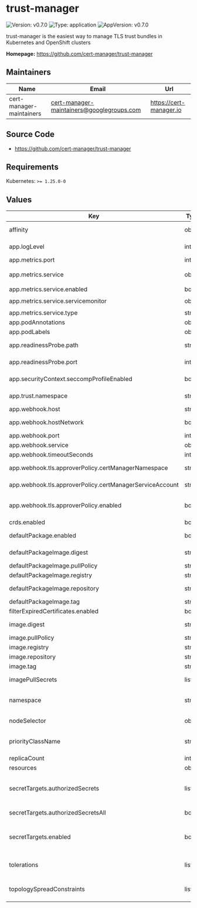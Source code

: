 # trust-manager

![Version: v0.7.0](https://img.shields.io/badge/Version-v0.7.0-informational?style=flat-square) ![Type: application](https://img.shields.io/badge/Type-application-informational?style=flat-square) ![AppVersion: v0.7.0](https://img.shields.io/badge/AppVersion-v0.7.0-informational?style=flat-square)

trust-manager is the easiest way to manage TLS trust bundles in Kubernetes and OpenShift clusters

**Homepage:** <https://github.com/cert-manager/trust-manager>

## Maintainers

| Name | Email | Url |
| ---- | ------ | --- |
| cert-manager-maintainers | <cert-manager-maintainers@googlegroups.com> | <https://cert-manager.io> |

## Source Code

* <https://github.com/cert-manager/trust-manager>

## Requirements

Kubernetes: `>= 1.25.0-0`

## Values

| Key | Type | Default | Description |
|-----|------|---------|-------------|
| affinity | object | `{}` | Kubernetes Affinty; see https://kubernetes.io/docs/reference/generated/kubernetes-api/v1.27/#affinity-v1-core |
| app.logLevel | int | `1` | Verbosity of trust-manager logging; takes a value from 1-5, with higher being more verbose |
| app.metrics.port | int | `9402` | Port for exposing Prometheus metrics on 0.0.0.0 on path '/metrics'. |
| app.metrics.service | object | `{"enabled":true,"servicemonitor":{"enabled":false,"interval":"10s","labels":{},"prometheusInstance":"default","scrapeTimeout":"5s"},"type":"ClusterIP"}` | Service to expose metrics endpoint. |
| app.metrics.service.enabled | bool | `true` | Create a Service resource to expose metrics endpoint. |
| app.metrics.service.servicemonitor | object | `{"enabled":false,"interval":"10s","labels":{},"prometheusInstance":"default","scrapeTimeout":"5s"}` | ServiceMonitor resource for this Service. |
| app.metrics.service.type | string | `"ClusterIP"` | Service type to expose metrics. |
| app.podAnnotations | object | `{}` | Pod annotations to add to trust-manager pods. |
| app.podLabels | object | `{}` | Pod labels to add to trust-manager pods. |
| app.readinessProbe.path | string | `"/readyz"` | Path on which to expose trust-manager HTTP readiness probe using default network interface. |
| app.readinessProbe.port | int | `6060` | Container port on which to expose trust-manager HTTP readiness probe using default network interface. |
| app.securityContext.seccompProfileEnabled | bool | `true` | If false, disables the default seccomp profile, which might be required to run on certain platforms |
| app.trust.namespace | string | `"cert-manager"` | Namespace used as trust source. Note that the namespace _must_ exist before installing trust-manager. |
| app.webhook.host | string | `"0.0.0.0"` | Host that the webhook listens on. |
| app.webhook.hostNetwork | bool | `false` | Specifies if the app should be started in hostNetwork mode. Required for use in some managed kubernetes clusters (such as AWS EKS) with custom CNI. |
| app.webhook.port | int | `6443` | Port that the webhook listens on. |
| app.webhook.service | object | `{"type":"ClusterIP"}` | Type of Kubernetes Service used by the Webhook |
| app.webhook.timeoutSeconds | int | `5` | Timeout of webhook HTTP request. |
| app.webhook.tls.approverPolicy.certManagerNamespace | string | `"cert-manager"` | Namespace in which cert-manager was installed. Only used if app.webhook.tls.approverPolicy.enabled is true |
| app.webhook.tls.approverPolicy.certManagerServiceAccount | string | `"cert-manager"` | Name of cert-manager's ServiceAccount. Only used if app.webhook.tls.approverPolicy.enabled is true |
| app.webhook.tls.approverPolicy.enabled | bool | `false` | Whether to create an approver-policy CertificateRequestPolicy allowing auto-approval of the trust-manager webhook certificate. If you have approver-policy installed, you almost certainly want to enable this. |
| crds.enabled | bool | `true` | Whether or not to install the crds. |
| defaultPackage.enabled | bool | `true` | Whether to load the default trust package during pod initialization and include it in main container args. This container enables the 'useDefaultCAs' source on Bundles. |
| defaultPackageImage.digest | string | `nil` | Target image digest. Will override any tag if set. for example: digest: sha256:0e072dddd1f7f8fc8909a2ca6f65e76c5f0d2fcfb8be47935ae3457e8bbceb20 |
| defaultPackageImage.pullPolicy | string | `"IfNotPresent"` | imagePullPolicy for the default package image |
| defaultPackageImage.registry | string | `nil` | Target image registry. Will be prepended to the target image repositry if set. |
| defaultPackageImage.repository | string | `"quay.io/jetstack/cert-manager-package-debian"` | Repository for the default package image. This image enables the 'useDefaultCAs' source on Bundles. |
| defaultPackageImage.tag | string | `"20210119.0"` | Tag for the default package image |
| filterExpiredCertificates.enabled | bool | `false` | Whether to filter expired certificates from the trust bundle. |
| image.digest | string | `nil` | Target image digest. Will override any tag if set. for example: digest: sha256:0e072dddd1f7f8fc8909a2ca6f65e76c5f0d2fcfb8be47935ae3457e8bbceb20 |
| image.pullPolicy | string | `"IfNotPresent"` | Kubernetes imagePullPolicy on Deployment. |
| image.registry | string | `nil` | Target image registry. Will be prepended to the target image repositry if set. |
| image.repository | string | `"quay.io/jetstack/trust-manager"` | Target image repository. |
| image.tag | string | `nil` | Target image version tag. Defaults to the chart's appVersion. |
| imagePullSecrets | list | `[]` | For Private docker registries, authentication is needed. Registry secrets are applied to the service account |
| namespace | string | `""` | The namespace to install trust-manager into. If not set, the namespace of the release will be used. This is helpful when installing trust-manager as a chart dependency (sub chart) |
| nodeSelector | object | `{"kubernetes.io/os":"linux"}` | Configure the nodeSelector; defaults to any Linux node (trust-manager doesn't support Windows nodes) |
| priorityClassName | string | `""` | Configure the priority class of the pod; see https://kubernetes.io/docs/concepts/scheduling-eviction/pod-priority-preemption/#priorityclass |
| replicaCount | int | `1` | Number of replicas of trust-manager to run. |
| resources | object | `{}` |  |
| secretTargets.authorizedSecrets | list | `[]` | A list of secret names which trust-manager will be permitted to read and write across all namespaces. These will be the only allowable Secrets that can be used as targets. If the list is empty (and authorizedSecretsAll is false), trust-manager will not be able to write to secrets and will only be able to read secrets in the trust namespace for use as sources. |
| secretTargets.authorizedSecretsAll | bool | `false` | If set to true, grant read/write permission to all secrets across the cluster. Use with caution! If set, ignores the authorizedSecrets list. |
| secretTargets.enabled | bool | `false` | If set to true, enable writing trust bundles to Kubernetes Secrets as a target. trust-manager can only write to secrets which are explicitly allowed via either authorizedSecrets or authorizedSecretsAll. NOTE: Enabling secret targets will grant trust-manager read access to all secrets in the cluster. |
| tolerations | list | `[]` | List of Kubernetes Tolerations; see https://kubernetes.io/docs/reference/generated/kubernetes-api/v1.27/#toleration-v1-core |
| topologySpreadConstraints | list | `[]` | List of Kubernetes TopologySpreadConstraints; see https://kubernetes.io/docs/reference/generated/kubernetes-api/v1.27/#topologyspreadconstraint-v1-core |
